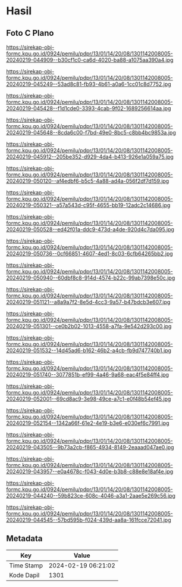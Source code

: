 # Hasil

## Foto C Plano

https://sirekap-obj-formc.kpu.go.id/0924/pemilu/pdpr/13/01/14/20/08/1301142008005-20240219-044909--b30cf1c0-ca6d-4020-ba88-a1075aa390a4.jpg

https://sirekap-obj-formc.kpu.go.id/0924/pemilu/pdpr/13/01/14/20/08/1301142008005-20240219-045249--53ad8c81-fb93-4b61-a0a6-1cc01c8d7752.jpg

https://sirekap-obj-formc.kpu.go.id/0924/pemilu/pdpr/13/01/14/20/08/1301142008005-20240219-045428--f1d1cde0-3393-4cab-9f02-1689256614aa.jpg

https://sirekap-obj-formc.kpu.go.id/0924/pemilu/pdpr/13/01/14/20/08/1301142008005-20240219-045648--8cda6c00-f7bd-49e0-8bc5-c8bb4bc9853a.jpg

https://sirekap-obj-formc.kpu.go.id/0924/pemilu/pdpr/13/01/14/20/08/1301142008005-20240219-045912--205be352-d929-4da4-b413-926e1a059a75.jpg

https://sirekap-obj-formc.kpu.go.id/0924/pemilu/pdpr/13/01/14/20/08/1301142008005-20240219-050120--af4edbf6-b5c5-4a88-ad4a-056f2df7d159.jpg

https://sirekap-obj-formc.kpu.go.id/0924/pemilu/pdpr/13/01/14/20/08/1301142008005-20240219-050321--a57a543d-c95f-4655-bb19-12adc2c14686.jpg

https://sirekap-obj-formc.kpu.go.id/0924/pemilu/pdpr/13/01/14/20/08/1301142008005-20240219-050528--ed42f01a-ddc9-473d-a4de-920d4c7da095.jpg

https://sirekap-obj-formc.kpu.go.id/0924/pemilu/pdpr/13/01/14/20/08/1301142008005-20240219-050736--0cf66851-4607-4ed1-8c03-6cfb64265bb2.jpg

https://sirekap-obj-formc.kpu.go.id/0924/pemilu/pdpr/13/01/14/20/08/1301142008005-20240219-050940--60dbf8c8-914d-4574-b22c-99ab7398e50c.jpg

https://sirekap-obj-formc.kpu.go.id/0924/pemilu/pdpr/13/01/14/20/08/1301142008005-20240219-051121--a8a9a7f2-8e5d-4cc3-9a57-b47bdcb3e607.jpg

https://sirekap-obj-formc.kpu.go.id/0924/pemilu/pdpr/13/01/14/20/08/1301142008005-20240219-051301--ce0b2b02-1013-4558-a7fa-9e542d293c00.jpg

https://sirekap-obj-formc.kpu.go.id/0924/pemilu/pdpr/13/01/14/20/08/1301142008005-20240219-051532--14d45ad6-b162-46b2-a4cb-fb9d747740b1.jpg

https://sirekap-obj-formc.kpu.go.id/0924/pemilu/pdpr/13/01/14/20/08/1301142008005-20240219-051740--3077851b-ef99-4a46-9a68-eac4f5e84ff4.jpg

https://sirekap-obj-formc.kpu.go.id/0924/pemilu/pdpr/13/01/14/20/08/1301142008005-20240219-052001--69cd8ac9-3e98-49ce-a7c1-e0f48b54ef45.jpg

https://sirekap-obj-formc.kpu.go.id/0924/pemilu/pdpr/13/01/14/20/08/1301142008005-20240219-052154--1342a66f-61e2-4e19-b3e6-e030ef6c7991.jpg

https://sirekap-obj-formc.kpu.go.id/0924/pemilu/pdpr/13/01/14/20/08/1301142008005-20240219-043505--9b73a2cb-f865-4934-8149-2eaaad047ae0.jpg

https://sirekap-obj-formc.kpu.go.id/0924/pemilu/pdpr/13/01/14/20/08/1301142008005-20240219-043957--e0a4678c-f043-4d0e-b3b8-c88e8e18af4e.jpg

https://sirekap-obj-formc.kpu.go.id/0924/pemilu/pdpr/13/01/14/20/08/1301142008005-20240219-044240--59b823ce-608c-4046-a3a1-2aae5e269c56.jpg

https://sirekap-obj-formc.kpu.go.id/0924/pemilu/pdpr/13/01/14/20/08/1301142008005-20240219-044545--57bd595b-f024-439d-aa8a-161fcce72041.jpg


## Metadata

| Key        | Value               |
| ---------- | ------------------- |
| Time Stamp | 2024-02-19 06:21:02 |
| Kode Dapil | 1301                |




